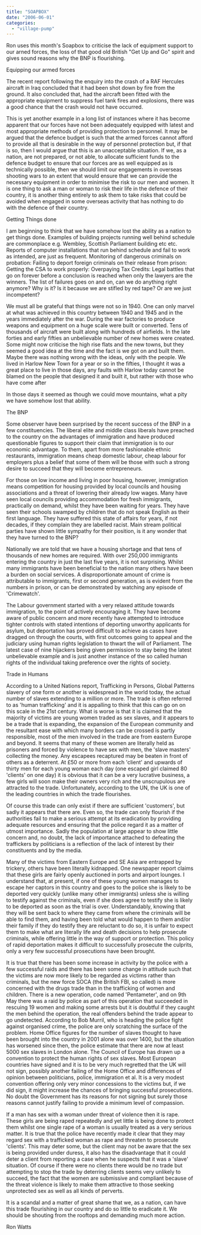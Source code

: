 ```yaml
---
title: "SOAPBOX"
date: "2006-06-01"
categories: 
  - "village-pump"
---
```


Ron uses this month's Soapbox to criticise the lack of equipment support to our arned forces, the loss of that good old British "Get Up and Go" spirit and gives sound reasons why the BNP is flourishing.

Equipping our armed forces

The recent report following the enquiry into the crash of a RAF Hercules aircraft in Iraq concluded that it had been shot down by fire from the ground. It also concluded that, had the aircraft been fitted with the appropriate equipment to suppress fuel tank fires and explosions, there was a good chance that the crash would not have occurred.

This is yet another example in a long list of instances where it has become apparent that our forces have not been adequately equipped with latest and most appropriate methods of providing protection to personnel. It may be argued that the defence budget is such that the armed forces cannot afford to provide all that is desirable in the way of personnel protection but, if that is so, then I would argue that this is an unacceptable situation. If we, as a nation, are not prepared, or not able, to allocate sufficient funds to the defence budget to ensure that our forces are as well equipped as is technically possible, then we should limit our engagements in overseas shooting wars to an extent that would ensure that we can provide the necessary equipment in order to minimise the risk to our men and women. It is one thing to ask a man or woman to risk their life in the defence of their country, it is another thing entirely to ask them to take risks that could be avoided when engaged in some overseas activity that has nothing to do with the defence of their country.

Getting Things done

I am beginning to think that we have somehow lost the ability as a nation to get things done. Examples of building projects running well behind schedule are commonplace e.g. Wembley, Scottish Parliament building etc etc. Reports of computer installations that run behind schedule and fail to work as intended, are just as frequent. Monitoring of dangerous criminals on probation: Failing to deport foreign criminals on their release from prison: Getting the CSA to work properly: Overpaying Tax Credits: Legal battles that go on forever before a conclusion is reached when only the lawyers are the winners. The list of failures goes on and on, can we do anything right anymore? Why is it? Is it because we are stifled by red tape? Or are we just incompetent?

We must all be grateful that things were not so in 1940. One can only marvel at what was achieved in this country between 1940 and 1945 and in the years immediately after the war. During the war factories to produce weapons and equipment on a huge scale were built or converted. Tens of thousands of aircraft were built along with hundreds of airfields. In the late forties and early fifties an unbelievable number of new homes were created. Some might now criticise the high rise flats and the new towns, but they seemed a good idea at the time and the fact is we got on and built them. Maybe there was nothing wrong with the ideas, only with the people. We lived in Harlow New Town for a year or so in the fifties, I thought it was a great place to live in those days, any faults with Harlow today cannot be blamed on the people that designed it and built it, but rather with those who have come after

In those days it seemed as though we could move mountains, what a pity we have somehow lost that ability.

The BNP

Some observer have been surprised by the recent success of the BNP in a few constituencies. The liberal elite and middle class liberals have preached to the country on the advantages of immigration and have produced questionable figures to support their claim that immigration is to our economic advantage. To them, apart from more fashionable ethnic restaurants, immigration means cheap domestic labour, cheap labour for employers plus a belief that some of them will be those with such a strong desire to succeed that they will become entrepreneurs.

For those on low income and living in poor housing, however, immigration means competition for housing provided by local councils and housing associations and a threat of lowering their already low wages. Many have seen local councils providing accommodation for fresh immigrants, practically on demand, whilst they have been waiting for years. They have seen their schools swamped by children that do not speak English as their first language. They have suffered this state of affairs for years, if not decades, if they complain they are labelled racist. Main stream political parties have shown little sympathy for their position, is it any wonder that they have turned to the BNP?

Nationally we are told that we have a housing shortage and that tens of thousands of new homes are required. With over 250,000 immigrants entering the country in just the last five years, it is not surprising. Whilst many immigrants have been beneficial to the nation many others have been a burden on social services. A disproportionate amount of crime is attributable to immigrants, first or second generation, as is evident from the numbers in prison, or can be demonstrated by watching any episode of 'Crimewatch'.

The Labour government started with a very relaxed attitude towards immigration, to the point of actively encouraging it. They have become aware of public concern and more recently have attempted to introduce tighter controls with stated intentions of deporting unworthy applicants for asylum, but deportation has proved difficult to achieve as cases have dragged on through the courts, with first outcomes going to appeal and the judiciary using human rights legislation to thwart the will of Parliament. The latest case of nine hijackers being given permission to stay being the latest unbelievable example and is just another instance of the so called human rights of the individual taking preference over the rights of society.

Trade in Humans

According to a United Nations report, Trafficking in Persons, Global Patterns slavery of one form or another is widespread in the world today, the actual number of slaves extending to a million or more. The trade is often referred to as 'human trafficking' and it is appalling to think that this can go on on this scale in the 21st century. What is worse is that it is claimed that the majority of victims are young women traded as sex slaves, and it appears to be a trade that is expanding, the expansion of the European community and the resultant ease with which many borders can be crossed is partly responsible, most of the men involved in the trade are from eastern Europe and beyond. It seems that many of these women are literally held as prisoners and forced by violence to have sex with men, the 'slave masters' collecting the money. Any escapees recaptured may be beaten in front of others as a deterrent. At £50 or more from each 'client' and upwards of thirty men for each young woman each day (one escaped girl claimed 80 'clients' on one day) it is obvious that it can be a very lucrative business, a few girls will soon make their owners very rich and the unscrupulous are attracted to the trade. Unfortunately, according to the UN, the UK is one of the leading countries in which the trade flourishes.

Of course this trade can only exist if there are sufficient 'customers', but sadly it appears that there are. Even so, the trade can only flourish if the authorities fail to make a serious attempt at its eradication by providing adequate resources and ensuring that the police regard it as a matter of utmost importance. Sadly the population at large appear to show little concern and, no doubt, the lack of importance attached to defeating the traffickers by politicians is a reflection of the lack of interest by their constituents and by the media.

Many of the victims from Eastern Europe and SE Asia are entrapped by trickery, others have been literally kidnapped. One newspaper report claims that these girls are fairly openly auctioned in ports and airport lounges. I understand that, at present, if one of these young women manages to escape her captors in this country and goes to the police she is likely to be deported very quickly (unlike many other immigrants) unless she is willing to testify against the criminals, even if she does agree to testify she is likely to be deported as soon as the trial is over. Understandably, knowing that they will be sent back to where they came from where the criminals will be able to find them, and having been told what would happen to them and/or their family if they do testify they are reluctant to do so, it is unfair to expect them to make what are literally life and death decisions to help prosecute criminals, while offering little in the way of support or protection. This policy of rapid deportation makes it difficult to successfully prosecute the culprits, only a very few successful prosecutions have been brought.

It is true that there has been some increase in activity by the police with a few successful raids and there has been some change in attitude such that the victims are now more likely to be regarded as victims rather than criminals, but the new force SOCA (the British FBI, so called) is more concerned with the drugs trade than in the trafficking of women and children. There is a new operation, code named 'Pentameter', and on 9th May there was a raid by police as part of this operation that succeeded in rescuing 19 women and making some arrests but it is doubtful if they caught the men behind the operation, the real offenders behind the trade appear to go undetected. According to Bob Murril, who is heading the police fight against organised crime, the police are only scratching the surface of the problem. Home Office figures for the number of slaves thought to have been brought into the country in 2001 alone was over 1400, but the situation has worsened since then, the police estimate that there are now at least 5000 sex slaves in London alone. The Council of Europe has drawn up a convention to protect the human rights of sex slaves. Most European countries have signed and it is to be very much regretted that the UK will not sign, possibly another failing of the Home Office and differences of opinion between politicians, police, immigration et al. It is a very modest convention offering only very minor concessions to the victims but, if we did sign, it might increase the chances of bringing successful prosecutions. No doubt the Government has its reasons for not signing but surely those reasons cannot justify failing to provide a minimum level of compassion.

If a man has sex with a woman under threat of violence then it is rape. These girls are being raped repeatedly and yet little is being done to protect them whilst one single rape of a woman is usually treated as a very serious matter. It is true that the police have recently made it clear that they may regard sex with a trafficked woman as rape and threaten to prosecute 'clients'. This may deter some, but the client may not be aware that the sex is being provided under duress, it also has the disadvantage that it could deter a client from reporting a case when he suspects that it was a 'slave' situation. Of course if there were no clients there would be no trade but attempting to stop the trade by deterring clients seems very unlikely to succeed, the fact that the women are submissive and compliant because of the threat violence is likely to make them attractive to those seeking unprotected sex as well as all kinds of perverts.

It is a scandal and a matter of great shame that we, as a nation, can have this trade flourishing in our country and do so little to eradicate it. We should be shouting from the rooftops and demanding much more action.

Ron Watts
